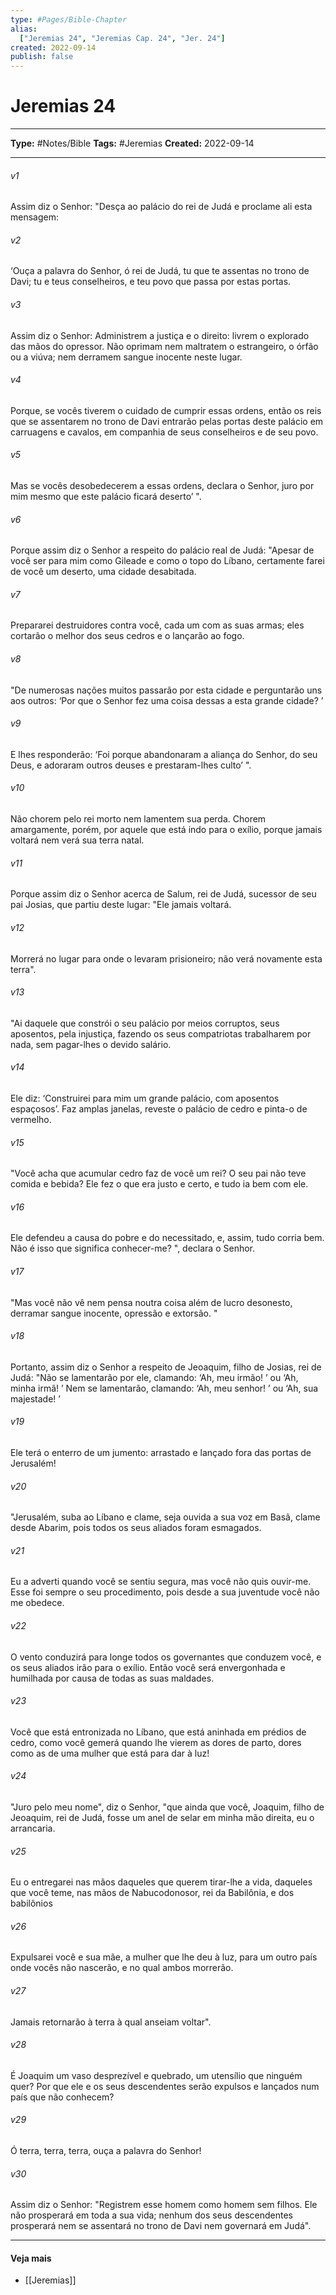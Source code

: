 ```yaml
---
type: #Pages/Bible-Chapter
alias:
  ["Jeremias 24", "Jeremias Cap. 24", "Jer. 24"]
created: 2022-09-14
publish: false
---
```


# Jeremias 24

---

**Type:** #Notes/Bible
**Tags:** #Jeremias
**Created:** 2022-09-14

---

###### v1
Assim diz o Senhor: "Desça ao palácio do rei de Judá e proclame ali esta mensagem:
###### v2
‘Ouça a palavra do Senhor, ó rei de Judá, tu que te assentas no trono de Davi; tu e teus conselheiros, e teu povo que passa por estas portas.
###### v3
Assim diz o Senhor: Administrem a justiça e o direito: livrem o explorado das mãos do opressor. Não oprimam nem maltratem o estrangeiro, o órfão ou a viúva; nem derramem sangue inocente neste lugar.
###### v4
Porque, se vocês tiverem o cuidado de cumprir essas ordens, então os reis que se assentarem no trono de Davi entrarão pelas portas deste palácio em carruagens e cavalos, em companhia de seus conselheiros e de seu povo.
###### v5
Mas se vocês desobedecerem a essas ordens, declara o Senhor, juro por mim mesmo que este palácio ficará deserto’ ".
###### v6
Porque assim diz o Senhor a respeito do palácio real de Judá: "Apesar de você ser para mim como Gileade e como o topo do Líbano, certamente farei de você um deserto, uma cidade desabitada.
###### v7
Prepararei destruidores contra você, cada um com as suas armas; eles cortarão o melhor dos seus cedros e o lançarão ao fogo.
###### v8
"De numerosas nações muitos passarão por esta cidade e perguntarão uns aos outros: ‘Por que o Senhor fez uma coisa dessas a esta grande cidade? ’
###### v9
E lhes responderão: ‘Foi porque abandonaram a aliança do Senhor, do seu Deus, e adoraram outros deuses e prestaram-lhes culto’ ".
###### v10
Não chorem pelo rei morto nem lamentem sua perda. Chorem amargamente, porém, por aquele que está indo para o exílio, porque jamais voltará nem verá sua terra natal.
###### v11
Porque assim diz o Senhor acerca de Salum, rei de Judá, sucessor de seu pai Josias, que partiu deste lugar: "Ele jamais voltará.
###### v12
Morrerá no lugar para onde o levaram prisioneiro; não verá novamente esta terra".
###### v13
"Ai daquele que constrói o seu palácio por meios corruptos, seus aposentos, pela injustiça, fazendo os seus compatriotas trabalharem por nada, sem pagar-lhes o devido salário.
###### v14
Ele diz: ‘Construirei para mim um grande palácio, com aposentos espaçosos’. Faz amplas janelas, reveste o palácio de cedro e pinta-o de vermelho.
###### v15
"Você acha que acumular cedro faz de você um rei? O seu pai não teve comida e bebida? Ele fez o que era justo e certo, e tudo ia bem com ele.
###### v16
Ele defendeu a causa do pobre e do necessitado, e, assim, tudo corria bem. Não é isso que significa conhecer-me? ", declara o Senhor.
###### v17
"Mas você não vê nem pensa noutra coisa além de lucro desonesto, derramar sangue inocente, opressão e extorsão. "
###### v18
Portanto, assim diz o Senhor a respeito de Jeoaquim, filho de Josias, rei de Judá: "Não se lamentarão por ele, clamando: ‘Ah, meu irmão! ’ ou ‘Ah, minha irmã! ’ Nem se lamentarão, clamando: ‘Ah, meu senhor! ’ ou ‘Ah, sua majestade! ’
###### v19
Ele terá o enterro de um jumento: arrastado e lançado fora das portas de Jerusalém!
###### v20
"Jerusalém, suba ao Líbano e clame, seja ouvida a sua voz em Basã, clame desde Abarim, pois todos os seus aliados foram esmagados.
###### v21
Eu a adverti quando você se sentiu segura, mas você não quis ouvir-me. Esse foi sempre o seu procedimento, pois desde a sua juventude você não me obedece.
###### v22
O vento conduzirá para longe todos os governantes que conduzem você, e os seus aliados irão para o exílio. Então você será envergonhada e humilhada por causa de todas as suas maldades.
###### v23
Você que está entronizada no Líbano, que está aninhada em prédios de cedro, como você gemerá quando lhe vierem as dores de parto, dores como as de uma mulher que está para dar à luz!
###### v24
"Juro pelo meu nome", diz o Senhor, "que ainda que você, Joaquim, filho de Jeoaquim, rei de Judá, fosse um anel de selar em minha mão direita, eu o arrancaria.
###### v25
Eu o entregarei nas mãos daqueles que querem tirar-lhe a vida, daqueles que você teme, nas mãos de Nabucodonosor, rei da Babilônia, e dos babilônios
###### v26
Expulsarei você e sua mãe, a mulher que lhe deu à luz, para um outro país onde vocês não nascerão, e no qual ambos morrerão.
###### v27
Jamais retornarão à terra à qual anseiam voltar".
###### v28
É Joaquim um vaso desprezível e quebrado, um utensílio que ninguém quer? Por que ele e os seus descendentes serão expulsos e lançados num país que não conhecem?
###### v29
Ó terra, terra, terra, ouça a palavra do Senhor!
###### v30
Assim diz o Senhor: "Registrem esse homem como homem sem filhos. Ele não prosperará em toda a sua vida; nenhum dos seus descendentes prosperará nem se assentará no trono de Davi nem governará em Judá".


---

#### Veja mais

- [[Jeremias]]
